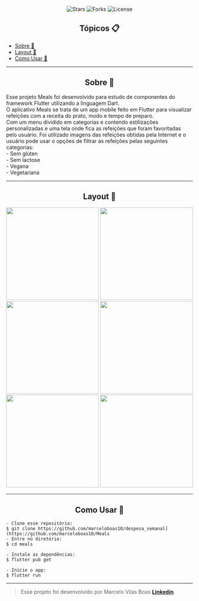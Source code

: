 <p align="center">
  <img src="https://img.shields.io/github/stars/marceloboas10/meals?label=stars&message=MIT&color=000000&labelColor=8257e5" alt="Stars">
  <img src="https://img.shields.io/github/forks/marceloboas10/meals?label=forks&message=MIT&color=000000&labelColor=8257e5" alt="Forks">     
  <img  src="https://img.shields.io/static/v1?label=license&message=MIT&color=000000&labelColor=8257e5" alt="License">

</p>

<h2 align="center">Tópicos 📋</h2>

   <p>
   
   - [Sobre 📖](#sobre-)
   - [Layout 🎨](#layout-)
   - [Como Usar 🤔](#como-usar-)

   </p>

---

<h2 align="center">Sobre 📖</h2>
   
<p>
   Esse projeto Meals foi desenvolvido para estudo de componentes do framework Flutter utilizando a linguagem Dart. <br>
   O aplicativo Meals se trata de um app mobile feito em Flutter para visualizar refeições com a receita do prato, modo e tempo de preparo.<br>
   Com um menu dividido em categorias e contendo estilizações personalizadas e uma tela onde fica as refeições que foram favoritadas pelo usuário.
   Foi utilizado imagens das refeições obtidas pela Internet e o usuário pode usar o opções de filtrar as refeições pelas seguintes categorias:<br>
   - Sem glúten<br>
   - Sem lactose<br>
   - Vegana<br>
   - Vegetariana<br>
</p>

---


<h2 align="center">Layout 🎨</h2>
<div align="center">
<img src="https://github.com/marceloboas10/Meals/assets/67197423/f950b97c-9ec6-4e54-b6d3-ffaea3723350" width="250px" />
<img src="https://github.com/marceloboas10/Meals/assets/67197423/7cde1d2c-b841-46f2-9d23-64d1b5287067" width="250px" />
<img src="https://github.com/marceloboas10/Meals/assets/67197423/09a8214c-bee3-469a-b78e-2eb9e7a0f9c0" width="250px" />
<img src="https://github.com/marceloboas10/Meals/assets/67197423/51a8818f-0628-43ad-be1e-cd72c6cc1383" width="250px" />
<img src="https://github.com/marceloboas10/Meals/assets/67197423/2e2c48d9-e7fc-49e6-a5c7-7e42a458f63e" width="250px" />
<img src="https://github.com/marceloboas10/Meals/assets/67197423/5c9e188e-f427-4156-8fd4-7678bf51393b" width="250px" />
</div>

---



<h2 align="center">Como Usar 🤔</h2>

   ```
   - Clone esse repositório:
   $ git clone https://github.com/marceloboas10/despesa_semanal](https://github.com/marceloboas10/Meals
   - Entre no diretório:
   $ cd meals

   - Instale as dependências:
   $ flutter pub get

   - Inicie o app: 
   $ flutter run
   ```

---

   >Esse projeto foi desenvolvido por Marcelo Vilas Boas **[Linkedin](https://www.linkedin.com/in/marcelo-henrique-vilas-boas-b73980191/)**.<br> 
